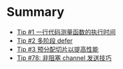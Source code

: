 # Summary

- [Tip #1 一行代码测量函数的执行时间](./001.md)
- [Tip #2 多阶段 defer](./002.md)
- [Tip #3 预分配切片以提高性能](./003.md)
- [Tip #78: 非阻塞 channel 发送技巧](./078.md)
